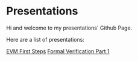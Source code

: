 # Presentations

Hi and welcome to my presentations' Github Page.

Here are a list of presentations:

[EVM First Steps](./evm-first-steps)
[Formal Verification Part 1](./formal-verification-part1/slides-export)
